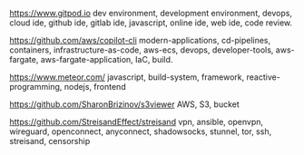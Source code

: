 https://www.gitpod.io dev environment, development environment, devops, cloud ide, github ide, gitlab ide, javascript, online ide, web ide, code review.

https://github.com/aws/copilot-cli modern-applications, cd-pipelines, containers, infrastructure-as-code, aws-ecs, devops, developer-tools, aws-fargate, aws-fargate-application, IaC, build.

https://www.meteor.com/ javascript, build-system, framework, reactive-programming, nodejs, frontend

https://github.com/SharonBrizinov/s3viewer AWS, S3, bucket

https://github.com/StreisandEffect/streisand vpn, ansible, openvpn, wireguard, openconnect, anyconnect, shadowsocks, stunnel, tor, ssh, streisand, censorship
